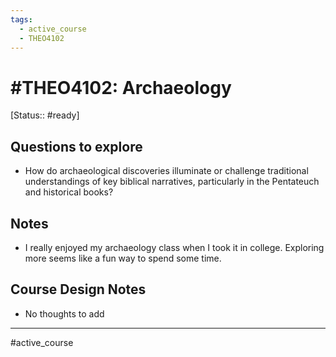 ```yaml
---
tags:
  - active_course
  - THEO4102
---
```

# #THEO4102: Archaeology
[Status:: #ready]

## Questions to explore
- How do archaeological discoveries illuminate or challenge traditional understandings of key biblical narratives, particularly in the Pentateuch and historical books?

## Notes
- I really enjoyed my archaeology class when I took it in college. Exploring more seems like a fun way to spend some time.

## Course Design Notes
- No thoughts to add
- ---
#active_course 